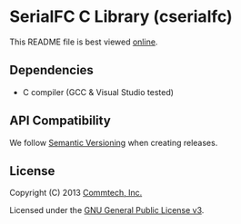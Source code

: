 # SerialFC C Library (cserialfc)
This README file is best viewed [online](http://github.com/commtech/cserialfc/).


## Dependencies
- C compiler (GCC & Visual Studio tested)


## API Compatibility
We follow [Semantic Versioning](http://semver.org/) when creating releases.


## License

Copyright (C) 2013 [Commtech, Inc.](http://commtech-fastcom.com)

Licensed under the [GNU General Public License v3](http://www.gnu.org/licenses/gpl.txt).
